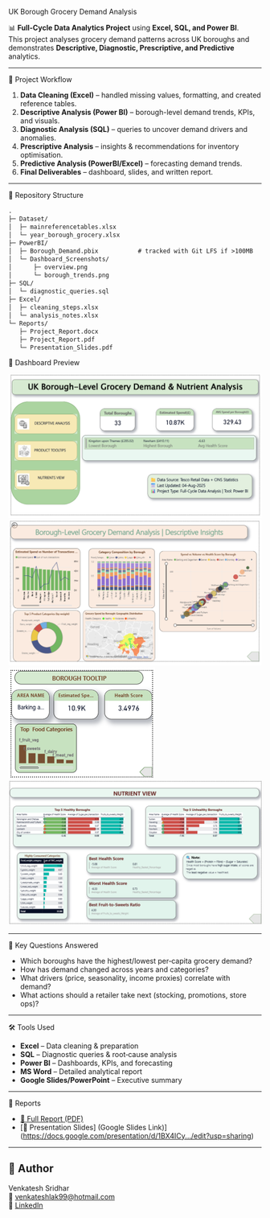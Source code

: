 UK Borough Grocery Demand Analysis

📊 **Full-Cycle Data Analytics Project** using **Excel, SQL, and Power BI**.  
This project analyses grocery demand patterns across UK boroughs and demonstrates **Descriptive, Diagnostic, Prescriptive, and Predictive** analytics.

---

🚀 Project Workflow
1. **Data Cleaning (Excel)** – handled missing values, formatting, and created reference tables.  
2. **Descriptive Analysis (Power BI)** – borough-level demand trends, KPIs, and visuals.  
3. **Diagnostic Analysis (SQL)** – queries to uncover demand drivers and anomalies.  
4. **Prescriptive Analysis** – insights & recommendations for inventory optimisation.  
5. **Predictive Analysis (PowerBI/Excel)** – forecasting demand trends.  
6. **Final Deliverables** – dashboard, slides, and written report.

---

📂 Repository Structure
```
.
├─ Dataset/
│  ├─ mainreferencetables.xlsx
│  └─ year_borough_grocery.xlsx
├─ PowerBI/
│  ├─ Borough_Demand.pbix           # tracked with Git LFS if >100MB
│  └─ Dashboard_Screenshots/
│      ├─ overview.png
│      └─ borough_trends.png
├─ SQL/
│  └─ diagnostic_queries.sql
├─ Excel/
│  ├─ cleaning_steps.xlsx
│  └─ analysis_notes.xlsx
└─ Reports/
   ├─ Project_Report.docx
   ├─ Project_Report.pdf
   └─ Presentation_Slides.pdf
```

📸 Dashboard Preview

![Title](PowerBI/TitlePg.png)  
![Descriptive](PowerBI/Descriptive.png)  
![Tooltip](PowerBI/Tooltip.png)  
![Nutrient View](PowerBI/NutrientView.png)


---

🧠 Key Questions Answered
- Which boroughs have the highest/lowest per‑capita grocery demand?
- How has demand changed across years and categories?
- What drivers (price, seasonality, income proxies) correlate with demand?
- What actions should a retailer take next (stocking, promotions, store ops)?

---

🛠 Tools Used
- **Excel** – Data cleaning & preparation  
- **SQL** – Diagnostic queries & root‑cause analysis  
- **Power BI** – Dashboards, KPIs, and forecasting  
- **MS Word** – Detailed analytical report  
- **Google Slides/PowerPoint** – Executive summary  

---

📑 Reports
- [📄 Full Report (PDF)](Reports/Project_Report.pdf)  
- [🎯 Presentation Slides] (Google Slides Link)](https://docs.google.com/presentation/d/1BX4ICy.../edit?usp=sharing)

---

## 👤 Author
Venkatesh Sridhar  
📧 venkateshlak99@hotmail.com  
🔗 [LinkedIn](https://linkedin.com/in/YOUR_HANDLE)

